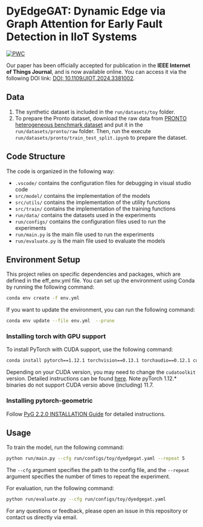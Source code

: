 # DyEdgeGAT: Dynamic Edge via Graph Attention for Early Fault Detection in IIoT Systems
[![PWC](https://img.shields.io/endpoint.svg?url=https://paperswithcode.com/badge/dynamic-graph-attention-for-anomaly-detection/unsupervised-anomaly-detection-on-pronto)](https://paperswithcode.com/sota/unsupervised-anomaly-detection-on-pronto?p=dynamic-graph-attention-for-anomaly-detection)

Our paper has been officially accepted for publication in the **IEEE Internet of Things Journal**, and is now available online. You can access it via the following DOI link: [DOI: 10.1109/JIOT.2024.3381002](https://doi.org/10.1109/JIOT.2024.3381002).

## Data
1. The synthetic dataset is included in the `run/datasets/toy` folder.
2. To prepare the Pronto dataset, download the raw data from [PRONTO heterogeneous benchmark dataset](https://zenodo.org/records/1341583) and put it in the `run/datasets/pronto/raw` folder. Then, run the execute `run/datasets/pronto/train_test_split.ipynb` to prepare the dataset.

## Code Structure
The code is organized in the following way:
- `.vscode/` contains the configuration files for debugging in visual studio code
- `src/model/` contains the implementation of the models
- `src/utils/` contains the implementation of the utility functions
- `src/train/` contains the implementation of the training functions
- `run/data/` contains the datasets used in the experiments
- `run/configs/` contains the configuration files used to run the experiments
- `run/main.py` is the main file used to run the experiments
- `run/evaluate.py` is the main file used to evaluate the models

## Environment Setup
This project relies on specific dependencies and packages, which are defined in the eff_env.yml file. You can set up the environment using Conda by running the following command:

```bash
conda env create -f env.yml
```

If you want to update the environment, you can run the following command:

```bash 
conda env update --file env.yml  --prune
```

### Installing torch with GPU support
To install PyTorch with CUDA support, use the following command:

```bash 
conda install pytorch==1.12.1 torchvision==0.13.1 torchaudio==0.12.1 cudatoolkit=10.2 -c pytorch
```

Depending on your CUDA version, you may need to change the `cudatoolkit` version.
Detailed instructions can be found [here](https://pytorch.org/get-started/previous-versions/).
Note pyTorch 1.12.* binaries do not support CUDA versio above (including) 11.7.


### Installing pytorch-geometric
Follow [PyG 2.2.0 INSTALLATION Guide](https://pytorch-geometric.readthedocs.io/en/2.2.0/notes/installation.html) for detailed instructions.


## Usage
To train the model, run the following command:

```bash 
python run/main.py --cfg run/configs/toy/dyedgegat.yaml --repeat 5
```

The `--cfg` argument specifies the path to the config file, and the `--repeat` argument specifies the number of times to repeat the experiment.

For evaluation, run the following command:

```bash
python run/evaluate.py --cfg run/configs/toy/dyedgegat.yaml 
```

For any questions or feedback, please open an issue in this repository or contact us directly via email.
